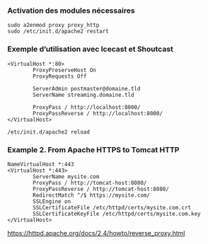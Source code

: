 ### Activation des modules nécessaires

    sudo a2enmod proxy proxy_http
    sudo /etc/init.d/apache2 restart

### Exemple d’utilisation avec Icecast et Shoutcast

```
<VirtualHost *:80>
        ProxyPreserveHost On
        ProxyRequests Off
        
        ServerAdmin postmaster@domaine.tld
        ServerName streaming.domaine.tld
        
        ProxyPass / http://localhost:8000/
        ProxyPassReverse / http://localhost:8000/
</VirtualHost>
```

    /etc/init.d/apache2 reload

### Example 2. From Apache HTTPS to Tomcat HTTP

```
NameVirtualHost *:443
<VirtualHost *:443>
        ServerName mysite.com
        ProxyPass / http://tomcat-host:8080/
        ProxyPassReverse / http://tomcat-host:8080/
        RedirectMatch ^/$ https://mysite.com/
        SSLEngine on
        SSLCertificateFile /etc/httpd/certs/mysite.com.crt
        SSLCertificateKeyFile /etc/httpd/certs/mysite.com.key
</VirtualHost>
```

https://httpd.apache.org/docs/2.4/howto/reverse_proxy.html